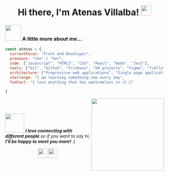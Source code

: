 <h1 align="center">Hi there, I'm Atenas Villalba! <img
src="https://github.com/blackcater/blackcater/raw/main/images/Hi.gif" height="32" /></h1>



### <img src="https://media.giphy.com/media/VgCDAzcKvsR6OM0uWg/giphy.gif" width="50"> A little more about me...  


```javascript
const atenas = {
  currentFocus: "Front end Developer",
  pronouns: "she" | "her",
  code: ["Javascript", "HTML5", "CSS", "React", "Node", "Jest"],
  tools: ["Git", "Github", "Firebase", "GH projects", "Figma", "Trello"],
  architecture: ["Progressive web applications", "Single page applications"],
  challenge: "I am learning something new every day",
  funFact: "I love anything that has watermelons in it 🍉"
  
}
```

<img align='right' src="https://media1.giphy.com/media/f3CtEsJ72j86DIumaJ/giphy.gif?cid=ecf05e47ap7jblhzexjgni6p6jgct8chu967d371ntf10rpr&rid=giphy.gif&ct=g" width="230" magin-top= "150px">


</br>
</br>

<img src="https://media.giphy.com/media/LnQjpWaON8nhr21vNW/giphy.gif" width="60"> <em align="center"><b>I love connecting with different people </b> so if you want to say hi, <b>I'll be happy to meet you more!</b> :)</em>


  <p align="center">
    <a href="https://www.linkedin.com/in/atenas-villalba-764bb8235/" alt="Linkedin"><img src="https://github.com/nitish-awasthi/nitish-awasthi/blob/master/174857.png" height="30" width="30"></a>  
    <a href="mailto:atenasvillalba8@gmail.com" alt="Contact me"><img src="https://github.com/nitish-awasthi/nitish-awasthi/blob/master/gmail-512.webp" height="30" width="30"></a>
   </p>
 

<!--
**AtenasVillalba/AtenasVillalba** is a ✨ _special_ ✨ repository because its `README.md` (this file) appears on your GitHub profile.

Here are some ideas to get you started:

- 🔭 I’m currently working on ...
- 🌱 I’m currently learning ...
- 👯 I’m looking to collaborate on ...
- 🤔 I’m looking for help with ...
- 💬 Ask me about ...
- 📫 How to reach me: ...
- 😄 Pronouns: ...
- ⚡ Fun fact: ...
-->
